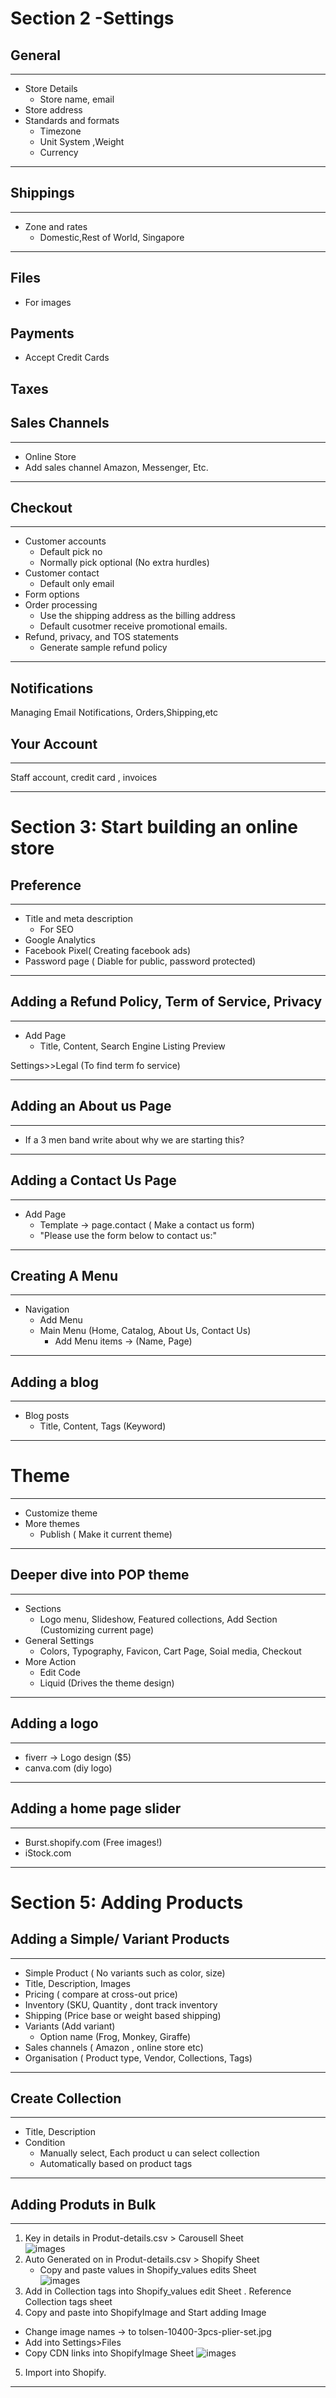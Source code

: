 # Section 2 -Settings
## General
***
- Store Details
  - Store name, email
- Store address
- Standards and formats
  - Timezone
  - Unit System ,Weight
  - Currency
***

## Shippings
***
- Zone and rates
  - Domestic,Rest of World, Singapore
***

## Files
- For images

## Payments
- Accept Credit Cards

## Taxes
## Sales Channels
***
- Online Store
- Add sales channel Amazon, Messenger, Etc.
***
## Checkout
***
- Customer accounts
  - Default pick no
  - Normally pick optional (No extra hurdles)
- Customer contact
  - Default only email
- Form options
- Order processing
  - Use the shipping address as the billing address
  - Default cusotmer receive promotional emails.
- Refund, privacy, and TOS statements
  - Generate sample refund policy
***
## Notifications
Managing Email Notifications, Orders,Shipping,etc
## Your Account
***
Staff account, credit card , invoices
***

# Section 3: Start building an online store
## Preference
***
- Title and meta description
  - For SEO
- Google Analytics
- Facebook Pixel( Creating facebook ads)
- Password page ( Diable for public, password protected)
***
## Adding a Refund Policy, Term of Service, Privacy
***
- Add Page
  - Title, Content, Search Engine Listing Preview
  
Settings>>Legal (To find term fo service)
***

## Adding an About us Page
***
- If a 3 men band write about why we are starting this?
***

## Adding a Contact Us Page
***
- Add Page
  - Template -> page.contact ( Make a contact us form) 
  - "Please use the form below to contact us:" 
***

## Creating A Menu
***
- Navigation
  - Add Menu 
  - Main Menu (Home, Catalog, About Us, Contact Us)
    - Add Menu items -> (Name, Page)
***
## Adding a blog
***
- Blog posts
  - Title, Content, Tags (Keyword)
***

# Theme
***
- Customize theme
- More themes
  - Publish ( Make it current theme)
***

## Deeper dive into POP theme
***
- Sections
  - Logo menu, Slideshow, Featured collections, Add Section (Customizing current page)
- General Settings
  - Colors, Typography, Favicon, Cart Page, Soial media, Checkout
- More Action
  - Edit Code
  - Liquid (Drives the theme design)
***

## Adding a logo
***
- fiverr -> Logo design ($5)
- canva.com (diy logo)
***

## Adding a home page slider
***
- Burst.shopify.com (Free images!)
- iStock.com
***

# Section 5: Adding Products
## Adding a Simple/ Variant Products
***
- Simple Product ( No variants such as color, size)
- Title, Description, Images
- Pricing ( compare at cross-out price)
- Inventory (SKU, Quantity , dont track inventory
- Shipping (Price base or weight based shipping)
- Variants (Add variant)
  - Option name (Frog, Monkey, Giraffe)
- Sales channels ( Amazon , online store etc)
- Organisation ( Product type, Vendor, Collections, Tags)
***

## Create Collection
***
- Title, Description
- Condition 
  - Manually select, Each product u can select collection
  - Automatically based on product tags
***

## Adding Produts in Bulk 
***
1. Key in details in Produt-details.csv > Carousell Sheet   
![images](https://github.com/KennySoh/ecommerce/blob/master/pics/product-bulk1.png)  
2. Auto Generated on in Produt-details.csv > Shopify Sheet  
    - Copy and paste values in Shopify_values edits Sheet   
![images](https://github.com/KennySoh/ecommerce/blob/master/pics/product-bulk2.png) 
3. Add in Collection tags into Shopify_values edit Sheet . Reference Collection tags sheet
4. Copy and paste into ShopifyImage and Start adding Image
  - Change image names -> to tolsen-10400-3pcs-plier-set.jpg
  - Add into Settings>Files
  - Copy CDN links into ShopifyImage Sheet
  ![images](https://github.com/KennySoh/ecommerce/blob/master/pics/product-bulk3.png) 
5. Import into Shopify.

***

